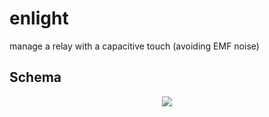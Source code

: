 enlight
=======

manage a relay with a capacitive touch (avoiding EMF noise)

## Schema

<p align='center'>
<img src="https://cdn.jsdelivr.net/gh/lesion/enlight/enlight_bb.svg"/>
</p>
